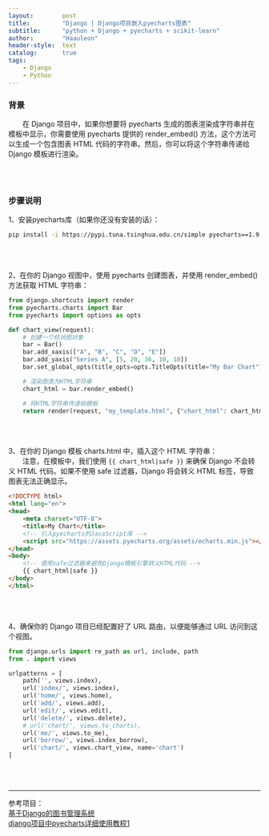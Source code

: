 ```yaml
---
layout:        post
title:         "Django | Django项目嵌入pyecharts图表"
subtitle:      "python + Django + pyecharts + scikit-learn"
author:        "Haauleon"
header-style:  text
catalog:       true
tags:
    - Django
    - Python
---
```


### 背景
&emsp;&emsp;在 Django 项目中，如果你想要将 pyecharts 生成的图表渲染成字符串并在模板中显示，你需要使用 pyecharts 提供的 render_embed() 方法，这个方法可以生成一个包含图表 HTML 代码的字符串。然后，你可以将这个字符串传递给 Django 模板进行渲染。

<br>
<br>

### 步骤说明
1、安装pyecharts库（如果你还没有安装的话）：           
```bash
pip install -i https://pypi.tuna.tsinghua.edu.cn/simple pyecharts==1.9.0
```

<br>
<br>

2、在你的 Django 视图中，使用 pyecharts 创建图表，并使用 render_embed() 方法获取 HTML 字符串：                
```python
from django.shortcuts import render
from pyecharts.charts import Bar
from pyecharts import options as opts

def chart_view(request):
    # 创建一个柱状图对象
    bar = Bar()
    bar.add_xaxis(["A", "B", "C", "D", "E"])
    bar.add_yaxis("Series A", [5, 20, 36, 10, 10])
    bar.set_global_opts(title_opts=opts.TitleOpts(title="My Bar Chart"))

    # 渲染图表为HTML字符串
    chart_html = bar.render_embed()

    # 将HTML字符串传递给模板
    return render(request, "my_template.html", {"chart_html": chart_html})
```

<br>
<br>

3、在你的 Django 模板 charts.html 中，插入这个 HTML 字符串：             
&emsp;&emsp;注意，在模板中，我们使用 `{{ chart_html|safe }}` 来确保 Django 不会转义 HTML 代码。如果不使用 safe 过滤器，Django 将会转义 HTML 标签，导致图表无法正确显示。                
```html 
<!DOCTYPE html>
<html lang="en">
<head>
    <meta charset="UTF-8">
    <title>My Chart</title>
    <!-- 引入pyecharts的JavaScript库 -->
    <script src="https://assets.pyecharts.org/assets/echarts.min.js"></script>
</head>
<body>
    <!-- 使用safe过滤器来避免Django模板引擎转义HTML代码 -->
    {{ chart_html|safe }}
</body>
</html>
```

<br>
<br>

4、确保你的 Django 项目已经配置好了 URL 路由，以便能够通过 URL 访问到这个视图。            
```python
from django.urls import re_path as url, include, path
from . import views

urlpatterns = [
    path('', views.index),
    url('index/', views.index),
    url('home/', views.home),
    url('add/', views.add),
    url('edit/', views.edit),
    url('delete/', views.delete),
    # url('chart/', views.to_charts),
    url('me/', views.to_me),
    url('borrow/', views.index_borrow),
    url('chart/', views.chart_view, name='chart')
]
```

<br>
<br>

---

参考项目：        
[基于Django的图书管理系统](https://gitee.com/haauleon/book_system)           
[django项目中pyecharts详细使用教程1](https://blog.csdn.net/weixin_42289273/article/details/109579542)